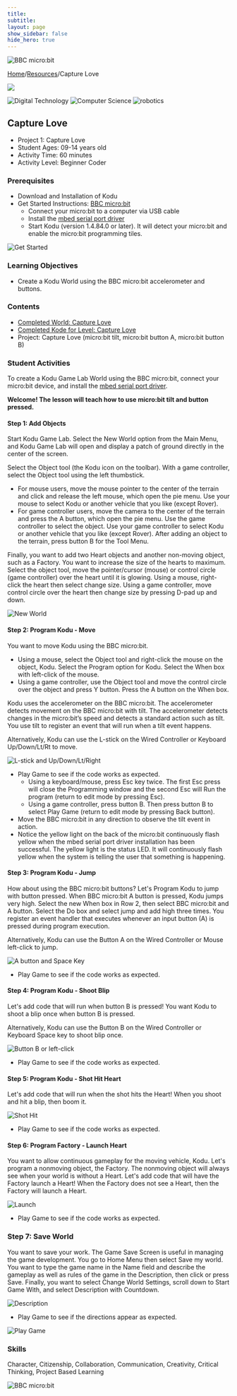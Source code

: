 ```yaml
---
title:
subtitle:
layout: page
show_sidebar: false
hide_hero: true
---
```


![BBC micro:bit](microbit_header.jpg)

[Home](../..)/[Resources](..)/Capture Love

[![](capture_love.png)](https://www.kodugamelab.com/worlds/#9jjISGyGsESb0A0PUmJz0Q==)

![Digital Technology](../dt.png) ![Computer Science](../cs.png) ![robotics](../r.png)

## Capture Love

* Project 1: Capture Love
* Student Ages: 09-14 years old
* Activity Time: 60 minutes 
* Activity Level: Beginner Coder

### Prerequisites
* Download and Installation of Kodu
* Get Started Instructions: [BBC micro:bit](microbit)
  * Connect your micro:bit to a computer via USB cable
  * Install the [mbed serial port driver](https://developer.mbed.org/media/downloads/drivers/mbedWinSerial_16466.exe)
  * Start Kodu (version 1.4.84.0 or later). It will detect your micro:bit and enable the micro:bit programming tiles.

![Get Started](connect_microbit.png)

### Learning Objectives
* Create a Kodu World using the BBC micro:bit accelerometer and buttons.

### Contents
* [Completed World: Capture Love](https://www.kodugamelab.com/worlds/#9jjISGyGsESb0A0PUmJz0Q==)
* [Completed Kode for Level: Capture Love](https://kodu.blob.core.windows.net/kodu/Resources/Capture_Love_Kode_for_Level.pdf)
* Project: Capture Love (micro:bit tilt, micro:bit button A, micro:bit button B)

### Student Activities
To create a Kodu Game Lab World using the BBC micro:bit, connect your micro:bit device, and install the [mbed serial port driver](https://developer.mbed.org/media/downloads/drivers/mbedWinSerial_16466.exe). 

**Welcome! The lesson will teach how to use micro:bit tilt and button pressed.**

#### Step 1: Add Objects

Start Kodu Game Lab. Select the New World option from the Main Menu, and Kodu Game Lab will open and display a patch of ground directly in the center of the screen.

Select the Object tool (the Kodu icon on the toolbar). With a game controller, select the Object tool using the left thumbstick. 

* For mouse users, move the mouse pointer to the center of the terrain and click and release the left mouse, which open the pie menu. Use your mouse to select Kodu or another vehicle that you like (except Rover). 
* For game controller users, move the camera to the center of the terrain and press the A button, which open the pie menu. Use the game controller to select the object. Use your game controller to select Kodu or another vehicle that you like (except Rover). After adding an object to the terrain, press button B for the Tool Menu.

Finally, you want to add two Heart objects and another non-moving object, such as a Factory. You want to increase the size of the hearts to maximum. Select the object tool, move the pointer/cursor (mouse) or control circle (game controller) over the heart until it is glowing. Using a mouse, right-click the heart then select change size. Using a game controller, move control circle over the heart then change size by pressing D-pad up and down.   

![New World](capture_love0.png)

#### Step 2: Program Kodu - Move

You want to move Kodu using the BBC micro:bit.

* Using a mouse, select the Object tool and right-click the mouse on the object, Kodu. Select the Program option for Kodu. Select the When box with left-click of the mouse. 
* Using a game controller, use the Object tool and move the control circle over the object and press Y button. Press the A button on the When box.

Kodu uses the accelerometer on the BBC micro:bit. The accelerometer detects movement on the BBC micro:bit with tilt. The accelerometer detects changes in the micro:bit’s speed and detects a standard action such as tilt. You use tilt to register an event that will run when a tilt event happens. 

Alternatively, Kodu can use the L-stick on the Wired Controller or Keyboard Up/Down/Lt/Rt to move.  

![L-stick and Up/Down/Lt/Right](capture_love20.png)

* Play Game to see if the code works as expected.
  * Using a keyboard/mouse, press Esc key twice. The first Esc press will close the Programming window and the second Esc will Run the program (return to edit mode by pressing Esc).
  * Using a game controller, press button B. Then press button B to select Play Game (return to edit mode by pressing Back button). 
* Move the BBC micro:bit in any direction to observe the tilt event in action. 
* Notice the yellow light on the back of the micro:bit continuously flash yellow when the mbed serial port driver installation has been successful. The yellow light is the status LED. It will continuously flash yellow when the system is telling the user that something is happening.

#### Step 3: Program Kodu - Jump

How about using the BBC micro:bit buttons? Let's Program Kodu to jump with button pressed. When BBC micro:bit A button is pressed, Kodu jumps very high. Select the new When box in Row 2, then select BBC micro:bit and A button. Select the Do box and select jump and add high three times. You register an event handler that executes whenever an input button (A) is pressed during program execution.  

Alternatively, Kodu can use the Button A on the Wired Controller or Mouse left-click to jump.  

![A button and Space Key](capture_love22.png)

* Play Game to see if the code works as expected.

#### Step 4: Program Kodu - Shoot Blip

Let's add code that will run when button B is pressed! You want Kodu to shoot a blip once when button B is pressed.

Alternatively, Kodu can use the Button B on the Wired Controller or Keyboard Space key to shoot blip once.  

![Button B or left-click](capture_love23.png)

* Play Game to see if the code works as expected.

#### Step 5: Program Kodu - Shot Hit Heart

Let's add code that will run when the shot hits the Heart! When you shoot and hit a blip, then boom it.

![Shot Hit](capture_love24.png)

* Play Game to see if the code works as expected.

#### Step 6: Program Factory - Launch Heart

You want to allow continuous gameplay for the moving vehicle, Kodu. Let's program a nonmoving object, the Factory. The nonmoving object will always see when your world is without a Heart. Let's add code that will have the Factory launch a Heart! When the Factory does not see a Heart, then the Factory will launch a Heart.

![Launch](capture_love2.png)

* Play Game to see if the code works as expected.

### Step 7: Save World

You want to save your work. The Game Save Screen is useful in managing the game development. You go to Home Menu then select Save my world. You want to type the game name in the Name field and describe the gameplay as well as rules of the game in the Description, then click or press Save. Finally, you want to select Change World Settings, scroll down to Start Game With, and select Description with Countdown.

![Description](capture_love33.png)

* Play Game to see if the directions appear as expected.

![Play Game](capture_love34.png)

### Skills
Character,
Citizenship,
Collaboration,
Communication,
Creativity,
Critical Thinking,
Project Based Learning

![BBC micro:bit](microbit_footer.jpg)
